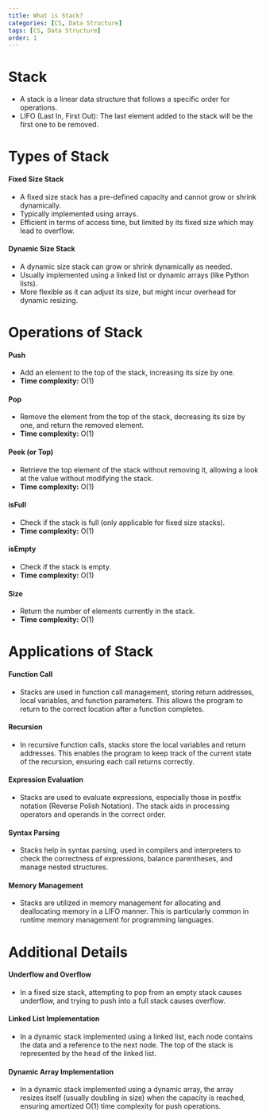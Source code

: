 ```yaml
---
title: What is Stack?
categories: [CS, Data Structure]
tags: [CS, Data Structure]
order: 1
---
```



# Stack
- A stack is a linear data structure that follows a specific order for operations.
- LIFO (Last In, First Out): The last element added to the stack will be the first one to be removed.

# Types of Stack
#### Fixed Size Stack
- A fixed size stack has a pre-defined capacity and cannot grow or shrink dynamically.
- Typically implemented using arrays.
- Efficient in terms of access time, but limited by its fixed size which may lead to overflow.

#### Dynamic Size Stack
- A dynamic size stack can grow or shrink dynamically as needed.
- Usually implemented using a linked list or dynamic arrays (like Python lists).
- More flexible as it can adjust its size, but might incur overhead for dynamic resizing.

# Operations of Stack
#### Push
- Add an element to the top of the stack, increasing its size by one.
- **Time complexity:** O(1)

#### Pop
- Remove the element from the top of the stack, decreasing its size by one, and return the removed element.
- **Time complexity:** O(1)

#### Peek (or Top)
- Retrieve the top element of the stack without removing it, allowing a look at the value without modifying the stack.
- **Time complexity:** O(1)

#### isFull
- Check if the stack is full (only applicable for fixed size stacks).
- **Time complexity:** O(1)

#### isEmpty
- Check if the stack is empty.
- **Time complexity:** O(1)

#### Size
- Return the number of elements currently in the stack.
- **Time complexity:** O(1)

# Applications of Stack
#### Function Call
- Stacks are used in function call management, storing return addresses, local variables, and function parameters. This allows the program to return to the correct location after a function completes.
  
#### Recursion
- In recursive function calls, stacks store the local variables and return addresses. This enables the program to keep track of the current state of the recursion, ensuring each call returns correctly.

#### Expression Evaluation
- Stacks are used to evaluate expressions, especially those in postfix notation (Reverse Polish Notation). The stack aids in processing operators and operands in the correct order.

#### Syntax Parsing
- Stacks help in syntax parsing, used in compilers and interpreters to check the correctness of expressions, balance parentheses, and manage nested structures.

#### Memory Management
- Stacks are utilized in memory management for allocating and deallocating memory in a LIFO manner. This is particularly common in runtime memory management for programming languages.

# Additional Details
#### Underflow and Overflow
- In a fixed size stack, attempting to pop from an empty stack causes underflow, and trying to push into a full stack causes overflow.

#### Linked List Implementation
- In a dynamic stack implemented using a linked list, each node contains the data and a reference to the next node. The top of the stack is represented by the head of the linked list.

#### Dynamic Array Implementation
- In a dynamic stack implemented using a dynamic array, the array resizes itself (usually doubling in size) when the capacity is reached, ensuring amortized O(1) time complexity for push operations.
